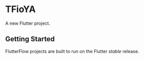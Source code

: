 # TFioYA

A new Flutter project.

## Getting Started

FlutterFlow projects are built to run on the Flutter _stable_ release.
